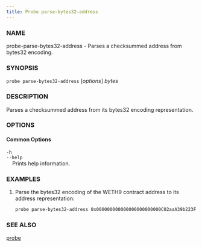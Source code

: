 ```yaml
---
title: Probe parse-bytes32-address
---
```


### NAME

probe-parse-bytes32-address - Parses a checksummed address from bytes32 encoding.

### SYNOPSIS

`probe parse-bytes32-address` [*options*] _bytes_

### DESCRIPTION

Parses a checksummed address from its bytes32 encoding representation.

### OPTIONS

#### Common Options

`-h`  
`--help`  
&nbsp;&nbsp;&nbsp;&nbsp;Prints help information.

### EXAMPLES

1. Parse the bytes32 encoding of the WETH9 contract address to its address representation:
   ```sh
   probe parse-bytes32-address 0x000000000000000000000000C02aaA39b223FE8D0A0e5C4F27eAD9083C756Cc2
   ```

### SEE ALSO

[probe](./probe.md)
